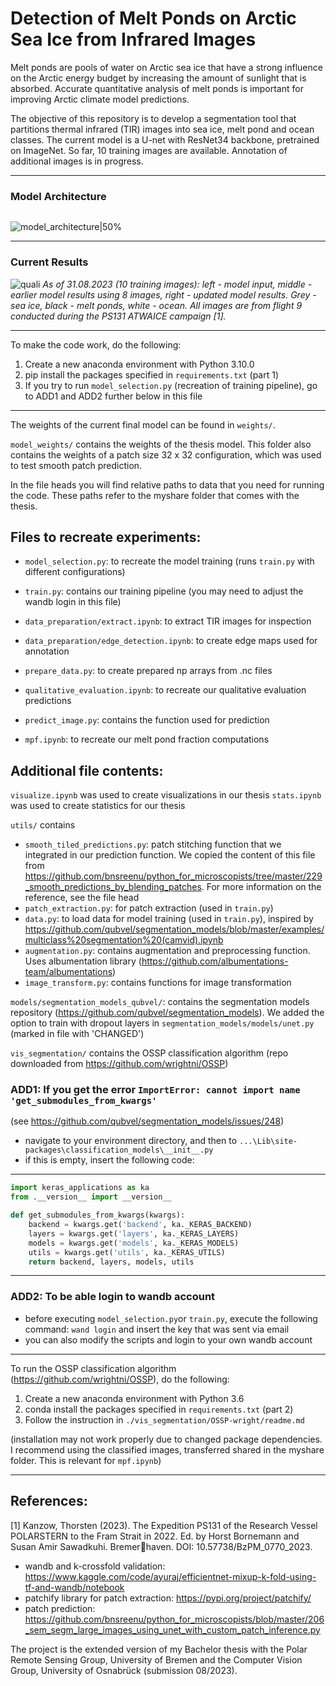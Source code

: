 # Detection of Melt Ponds on Arctic Sea Ice from Infrared Images

Melt ponds are pools of water on Arctic sea ice that have a strong influence on the Arctic energy budget by increasing the amount of sunlight that is absorbed. Accurate quantitative analysis of melt ponds is important for improving Arctic climate model predictions.

The objective of this repository is to develop a segmentation tool that partitions thermal infrared (TIR) images into sea ice, melt pond and ocean classes. The current model is a U-net with ResNet34 backbone, pretrained on ImageNet. So far, 10 training images are available. Annotation of additional images is in progress.

---------------------------------------
### Model Architecture

<img scr="https://github.com/marlens123/ponds_extended/assets/80780236/84dde17c-6ecd-4608-af7f-7be75de84729" width="200">

![model_architecture|50%](https://github.com/marlens123/ponds_extended/assets/80780236/84dde17c-6ecd-4608-af7f-7be75de84729)

---------------------------------------
### Current Results

![quali](https://github.com/marlens123/ponds_extended/assets/80780236/5f67c223-b8e2-4c26-b8ab-8ae381015a77)
*As of 31.08.2023 (10 training images): left - model input, middle - earlier model results using 8 images, right - updated model results. Grey - sea ice, black - melt ponds, white - ocean. All images are from flight 9 conducted during the PS131 ATWAICE campaign [1].*


----------------------------------------

To make the code work, do the following:

1. Create a new anaconda environment with Python 3.10.0
2. pip install the packages specified in `requirements.txt` (part 1)
3. If you try to run `model_selection.py` (recreation of training pipeline), go to ADD1 and ADD2 further below in this file

---------------------------------------

The weights of the current final model can be found in `weights/`. 

`model_weights/` contains the weights of the thesis model. This folder also contains the weights of a patch size 32 x 32 configuration, which was used to test smooth patch prediction.

In the file heads you will find relative paths to data that you need for running the code. These paths refer to the myshare folder that comes with the thesis.


Files to recreate experiments:
---------------------------------
- `model_selection.py`: to recreate the model training (runs `train.py` with different configurations) 
- `train.py`: contains our training pipeline (you may need to adjust the wandb login in this file)

- `data_preparation/extract.ipynb`: to extract TIR images for inspection
- `data_preparation/edge_detection.ipynb`: to create edge maps used for annotation
- `prepare_data.py`: to create prepared np arrays from .nc files
- `qualitative_evaluation.ipynb`: to recreate our qualitative evaluation predictions
- `predict_image.py`: contains the function used for prediction
- `mpf.ipynb`: to recreate our melt pond fraction computations


Additional file contents:
-------------------------
`visualize.ipynb` was used to create visualizations in our thesis
`stats.ipynb` was used to create statistics for our thesis

`utils/` contains 
- `smooth_tiled_predictions.py`: patch stitching function that we integrated in our prediction function. We copied the content of this file from https://github.com/bnsreenu/python_for_microscopists/tree/master/229_smooth_predictions_by_blending_patches. For more information on the reference, see the file head
- `patch_extraction.py`: for patch extraction (used in `train.py`)
- `data.py`: to load data for model training (used in `train.py`), inspired by https://github.com/qubvel/segmentation_models/blob/master/examples/multiclass%20segmentation%20(camvid).ipynb 
- `augmentation.py`: contains augmentation and preprocessing function. Uses albumentation library (https://github.com/albumentations-team/albumentations)
- `image_transform.py`: contains functions for image transformation


`models/segmentation_models_qubvel/`: contains the segmentation models repository (https://github.com/qubvel/segmentation_models). We added the option to train with dropout layers in `segmentation_models/models/unet.py` (marked in file with 'CHANGED')

`vis_segmentation/` contains the OSSP classification algorithm (repo downloaded from https://github.com/wrightni/OSSP)


### <a id="Error1"></a>ADD1: If you get the error `ImportError: cannot import name 'get_submodules_from_kwargs'`

(see https://github.com/qubvel/segmentation_models/issues/248)

- navigate to your environment directory, and then to `...\Lib\site-packages\classification_models\__init__.py`
- if this is empty, insert the following code:

------------------------------------------------------
```python
import keras_applications as ka
from .__version__ import __version__

def get_submodules_from_kwargs(kwargs):
    backend = kwargs.get('backend', ka._KERAS_BACKEND)
    layers = kwargs.get('layers', ka._KERAS_LAYERS)
    models = kwargs.get('models', ka._KERAS_MODELS)
    utils = kwargs.get('utils', ka._KERAS_UTILS)
    return backend, layers, models, utils
```
------------------------------------------------------

### <a id="Error2"></a>ADD2: To be able login to wandb account

- before executing `model_selection.py`or `train.py`, execute the following command: `wand login` and insert the key that was sent via email
- you can also modify the scripts and login to your own wandb account

------------------------------------------------------

To run the OSSP classification algorithm (https://github.com/wrightni/OSSP), do the following:

1. Create a new anaconda environment with Python 3.6
2. conda install the packages specified in `requirements.txt` (part 2)
3. Follow the instruction in `./vis_segmentation/OSSP-wright/readme.md`

(installation may not work properly due to changed package dependencies. I recommend using the classified images, transferred shared in the myshare folder. This is relevant for `mpf.ipynb`)

----------------------------
References:
-----------------------------
[1] Kanzow, Thorsten (2023). The Expedition PS131 of the Research Vessel POLARSTERN to the
Fram Strait in 2022. Ed. by Horst Bornemann and Susan Amir Sawadkuhi. Bremerhaven. DOI: 10.57738/BzPM\_0770\_2023.

- wandb and k-crossfold validation: https://www.kaggle.com/code/ayuraj/efficientnet-mixup-k-fold-using-tf-and-wandb/notebook
- patchify library for patch extraction: https://pypi.org/project/patchify/
- patch prediction: https://github.com/bnsreenu/python_for_microscopists/blob/master/206_sem_segm_large_images_using_unet_with_custom_patch_inference.py


The project is the extended version of my Bachelor thesis with the Polar Remote Sensing Group, University of Bremen and the Computer Vision Group, University of Osnabrück (submission 08/2023).
